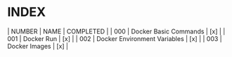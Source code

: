 # INDEX
| NUMBER | NAME | COMPLETED |
| 000    | Docker Basic Commands | [x] |
| 001    | Docker Run | [x] |
| 002    | Docker Environment Variables | [x] |
| 003    | Docker Images | [x] |
